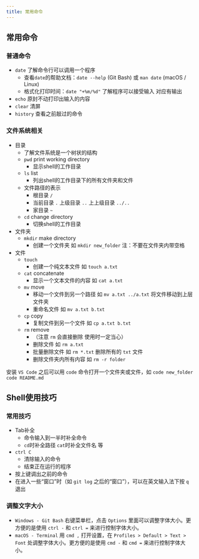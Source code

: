 ```yaml
---
title: 常用命令
---
```


## 常用命令

### 普通命令

- `date` 了解命令行可以调用一个程序
    - 查看`date`的帮助文档：`date --help` (Git Bash) 或 `man date` (macOS / Linux)
    - 格式化打印时间：`date "+%m/%d"` 了解程序可以接受输入 对应有输出
- `echo` 原封不动打印出输入的内容
- `clear` 清屏
- `history` 查看之前敲过的命令

### 文件系统相关

- 目录
    - 了解文件系统是一个树状的结构
    - `pwd` print working directory
        - 显示shell的工作目录
    - `ls` list
        - 列出shell的工作目录下的所有文件夹和文件
    - 文件路径的表示
        - 根目录 `/`
        - 当前目录 `.` 上级目录 `..` 上上级目录 `../..`
        - 家目录 `~`
    - `cd` change directory
        - 切换shell的工作目录
- 文件夹
    - `mkdir` make directory
        - 创建一个文件夹 如 `mkdir new_folder` 注：不要在文件夹内带空格
- 文件
    - `touch`
        - 创建一个纯文本文件 如 `touch a.txt`
    - `cat` concatenate
        - 显示一个文本文件的内容 如 `cat a.txt`
    - `mv` move
        - 移动一个文件到另一个路径 如 `mv a.txt ../a.txt` 将文件移动到上层文件夹
        - 重命名文件 如 `mv a.txt b.txt`
    - `cp` copy
        - 复制文件到另一个文件 如 `cp a.txt b.txt`
    - `rm` remove
        - （注意 `rm` 会直接删除 使用时一定当心）
        - 删除文件 如 `rm a.txt`
        - 批量删除文件 如 `rm *.txt` 删除所有的 `txt` 文件
        - 删除文件夹内所有内容 如 `rm -r folder`

安装 `VS Code` 之后可以用 `code` 命令打开一个文件夹或文件，如 `code new_folder` `code README.md`

## Shell使用技巧

### 常用技巧

- Tab补全
    - 命令输入到一半时补全命令
    - `cd`时补全路径 `cat`时补全文件名 等
- `ctrl C`
    - 清除输入的命令
    - 结束正在运行的程序
- 按上键调出之前的命令
- 在进入一些“窗口”时（如 `git log` 之后的“窗口”），可以在英文输入法下按 `q` 退出

### 调整文字大小

- `Windows - Git Bash` 右键菜单栏，点击 `Options` 里面可以调整字体大小。更方便的是使用 `ctrl -` 和 `ctrl =` 来进行控制字体大小。
- `macOS - Terminal` 用 `cmd ,` 打开设置，在 `Profiles > Default > Text > Font` 处调整字体大小。更方便的是使用 `cmd -` 和 `cmd =` 来进行控制字体大小。
